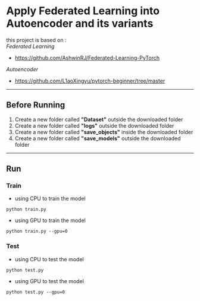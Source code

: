 # Apply Federated Learning into Autoencoder and its variants

this project is based on :  
*Federated Learning*  
+ https://github.com/AshwinRJ/Federated-Learning-PyTorch  
  
*Autoencoder*  
+ https://github.com/L1aoXingyu/pytorch-beginner/tree/master    

---  
## Before Running  
1. Create a new folder called **"Dataset"** outside the downloaded folder  
2. Create a new folder called **"logs"** outside the downloaded folder  
3. Create a new folder called **"save_objects"** inside the downloaded folder  
4. Create a new folder called **"save_models"** outside the downloaded folder  
  
---  
## Run  
### Train
+ using CPU to train the model  
```  
python train.py
```  
+ using GPU to train the model  
```  
python train.py --gpu=0  
```  
### Test
+ using CPU to test the model  
```  
python test.py
```  
+ using GPU to test the model  
```  
python test.py --gpu=0  
``` 